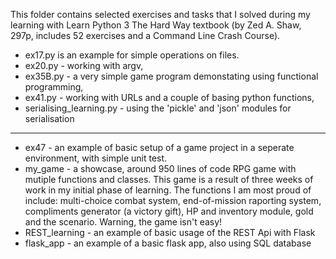 This folder contains selected exercises and tasks that I solved 
during my learning with Learn Python 3 The Hard Way textbook 
(by Zed A. Shaw, 297p, includes 52 exercises and a Command Line Crash Course).

- ex17.py is an example for simple operations on files.
- ex20.py - working with argv,
- ex35B.py - a very simple game program demonstating using functional programming,
- ex41.py - working with URLs and a couple of basing python functions,
- serialising_learning.py - using the 'pickle' and 'json' modules for serialisation
___

- ex47 - an example of basic setup of a game project in a seperate environment, with simple unit test.
- my_game - a showcase, around 950 lines of code RPG game with mutiple functions and classes. 
  This game is a result of three weeks of work in my initial phase of learning. 
  The functions I am most proud of include: multi-choice combat system, end-of-mission raporting system, 
  compliments generator (a victory gift), HP and inventory module, gold and the scenario. Warning, the game isn't easy!
- REST_learning - an example of basic usage of the REST Api with Flask
- flask_app - an example of a basic flask app, also using SQL database
  
